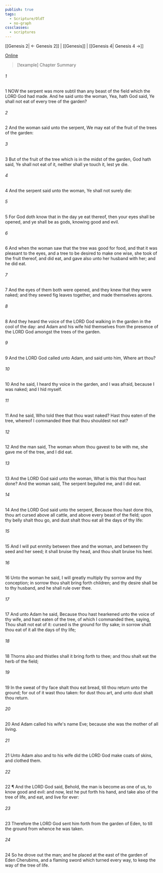 ```yaml
---
publish: true
tags:
  - Scripture/OldT
  - no-graph
cssclasses:
  - scriptures
---
```

[[Genesis 2| ← Genesis 2]] | [[Genesis]] | [[Genesis 4| Genesis 4 →]]

[Online](https://churchofjesuschrist.org/study/scriptures/ot/gen/3?lang=eng)

>[!example] Chapter Summary
>
###### 1
1 NOW the serpent was more subtil than any beast of the field which the LORD God had made.  And he said unto the woman, Yea, hath God said, Ye shall not eat of every tree of the garden?
###### 2
2 And the woman said unto the serpent, We may eat of the fruit of the trees of the garden:
###### 3
3 But of the fruit of the tree which is in the midst of the garden, God hath said, Ye shall not eat of it, neither shall ye touch it, lest ye die.
###### 4
4 And the serpent said unto the woman, Ye shall not surely die:
###### 5
5 For God doth know that in the day ye eat thereof, then your eyes shall be opened, and ye shall be as gods, knowing good and evil.
###### 6
6 And when the woman saw that the tree was good for food, and that it was pleasant to the eyes, and a tree to be desired to make one wise, she took of the fruit thereof, and did eat, and gave also unto her husband with her; and he did eat.
###### 7
7 And the eyes of them both were opened, and they knew that they were naked; and they sewed fig leaves together, and made themselves aprons.
###### 8
8 And they heard the voice of the LORD God walking in the garden in the cool of the day: and Adam and his wife hid themselves from the presence of the LORD God amongst the trees of the garden.
###### 9
9 And the LORD God called unto Adam, and said unto him, Where art thou?
###### 10
10 And he said, I heard thy voice in the garden, and I was afraid, because I was naked; and I hid myself.
###### 11
11 And he said, Who told thee that thou wast naked?  Hast thou eaten of the tree, whereof I commanded thee that thou shouldest not eat?
###### 12
12 And the man said, The woman whom thou gavest to be with me, she gave me of the tree, and I did eat.
###### 13
13 And the LORD God said unto the woman, What is this that thou hast done?  And the woman said, The serpent beguiled me, and I did eat.
###### 14
14 And the LORD God said unto the serpent, Because thou hast done this, thou art cursed above all cattle, and above every beast of the field; upon thy belly shalt thou go, and dust shalt thou eat all the days of thy life:
###### 15
15 And I will put enmity between thee and the woman, and between thy seed and her seed; it shall bruise thy head, and thou shalt bruise his heel.
###### 16
16 Unto the woman he said, I will greatly multiply thy sorrow and thy conception; in sorrow thou shalt bring forth children; and thy desire shall be to thy husband, and he shall rule over thee.
###### 17
17 And unto Adam he said, Because thou hast hearkened unto the voice of thy wife, and hast eaten of the tree, of which I commanded thee, saying, Thou shalt not eat of it: cursed is the ground for thy sake; in sorrow shalt thou eat of it all the days of thy life;
###### 18
18 Thorns also and thistles shall it bring forth to thee; and thou shalt eat the herb of the field;
###### 19
19 In the sweat of thy face shalt thou eat bread, till thou return unto the ground; for out of it wast thou taken: for dust thou art, and unto dust shalt thou return.
###### 20
20 And Adam called his wife's name Eve; because she was the mother of all living.
###### 21
21 Unto Adam also and to his wife did the LORD God make coats of skins, and clothed them.
###### 22
22 ¶ And the LORD God said, Behold, the man is become as one of us, to know good and evil: and now, lest he put forth his hand, and take also of the tree of life, and eat, and live for ever:
###### 23
23 Therefore the LORD God sent him forth from the garden of Eden, to till the ground from whence he was taken.
###### 24
24 So he drove out the man; and he placed at the east of the garden of Eden Cherubims, and a flaming sword which turned every way, to keep the way of the tree of life.



